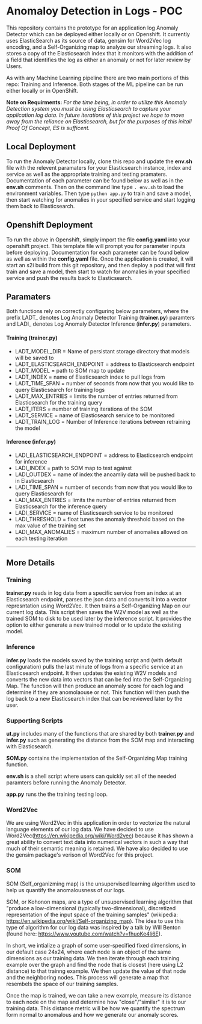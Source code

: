 # Anomaloy Detection in Logs - POC 

This repository contains the prototype for an application log Anomaly Detector which can be deployed either locally or on Openshift. It currently uses ElasticSearch as its source of data, gensim for Word2Vec log encoding, and a Self-Organizing map to analyze our streaming logs. It also stores a copy of the Elasticsearch index that it monitors with the addition of a field that identifies the log as either an anomaly or not for later review by Users. 

As with any Machine Learning pipeline there are two main portions of this repo: Training and Inference. Both stages of the ML pipeline can be run either locally or in OpenShift.

**Note on Requirments:** *For the time being, in order to utilize this Anomaly Detection system you must be using Elasticsearch to capture your application log data. In future iterations of this project we hope to move away from the reliance on Elasticsearch, but for the purposes of this initail Proof Of Concept, ES is sufficent.*    


## Local Deployment

To run the Anomaly Detector locally, clone this repo and update the **env.sh** file with the relevent paramaters for your Elasticsearch instance, index and service as well as the appropriate training and testing pramaters. Documentation of each parameter can be found below as well as in the **env.sh** comments. Then on the command line type `. env.sh` to load the environment variables. Then type `python app.py` to train and save a model, then start watching for anomalies in your specified service and start logging them back to Elasticsearch.  


## Openshift Deployment

To run the above in Openshift, simply import the file **config.yaml** into your openshift project. This template file will prompt you for parameter inputs before deploying. Documentation for each parameter can be found below as well as within the **config.yaml** file. Once the application is created, it will start an s2i build from this git repository, and then deploy a pod that will first train and save a model, then start to watch for anomalies in your specified service and push the results back to Elasticsearch.


## Paramaters

Both functions rely on correctly configuring below parameters, where the prefix LADT_ denotes Log Anomaly Detector Training (**trainer.py**) paramters and LADI_ denotes Log Anomaly Detector Inference (**infer.py**) parameters.

#### Training (trainer.py)

* LADT_MODEL_DIR = Name of persistant storage directory that models will be saved to
* LADT_ELASTICSEARCH_ENDPOINT = address to Elasticsearch endpoint
* LADT_MODEL = path to SOM map to update 
* LADT_INDEX = name of Elasticsearch index to pull logs from 
* LADT_TIME_SPAN = number of seconds from now that you would like to query Elasticsearch for training logs
* LADT_MAX_ENTRIES = limits the number of entries returned from Elasticsearch for the training query
* LADT_ITERS = number of training iterations of the SOM 
* LADT_SERVICE = name of Elasticsearch service to be monitored 
* LADT_TRAIN_LOG = Number of Inference iterations between retraining the model  



#### Inference (infer.py)

* LADI_ELASTICSEARCH_ENDPOINT = address to Elasticsearch endpoint for inference
* LADI_INDEX = path to SOM map to test against
* LADI_OUTDEX = name of index the anoamliy data will be pushed back to in Elasticsearch
* LADI_TIME_SPAN = number of seconds from now that you would like to query Elasticsearch for
* LADI_MAX_ENTRIES = limits the number of entries returned from Elasticsearch for the inference query
* LADI_SERVICE = name of Elasticsearch service to be monitored 
* LADI_THRESHOLD = float tunes the anomaly threshold based on the max value of the training set
* LADI_MAX_ANOMALIES = maximum number of anomalies allowed on each testing iteration


--------------------------------


## More Details


### Training 

**trainer.py** reads in log data from a specific service from an index at an Elasticsearch endpoint, parses the json data and converts it into a vector represntation using Word2Vec. It then trains a Self-Organizing Map on our current log data. This script then saves the W2V model as well as the trained SOM to disk to be used later by the inference script. It provides the option to either generate a new trained model or to update the existing model. 


### Inference

**infer.py** loads the models saved by the training script and (with default configuration) pulls the last minute of logs from a specific service at an Elasticsearch endpoint. It then updates the existing W2V models and converts the new data into vectors that can be fed into the Self-Organizing Map. The function will then produce an anomaly score for each log and determine if they are anomolaouse or not. This function will then push the log back to a new Elasticsearch index that can be reviewed later by the user.  


### Supporting Scripts

 **ut.py** includes many of the functions that are shared by both **trainer.py** and **infer.py** such as generating the distance from the SOM map and interacting with Elasticsearch.

 **SOM.py** contains the implementation of the Self-Organizing Map training function. 

 **env.sh** is a shell script where users can quickly set all of the needed paramters before running the Anomaly Detector.  

 **app.py** runs the the training testing loop. 

### Word2Vec

We are using Word2Vec in this application in order to vectorize the natural language elements of our log data. We have decided to use Word2Vec(https://en.wikipedia.org/wiki/Word2vec) because it has shown a great ability to convert text data into numerical vectors in such a way that much of their semantic meaning is retained. We have also decided to use the gensim package's verison of Word2Vec for this project. 


### SOM

SOM (Self_organizming map) is the unsupervised learning algorithm used to help us quantify the anomalousness of our logs.  

SOM, or Kohonon maps, are a type of unsupervised learning algorithm that "produce a low-dimensional (typically two-dimensional), discretized representation of the input space of the training samples" (wikipedia: https://en.wikipedia.org/wiki/Self-organizing_map). The idea to use this type of algorithm for our log data was inspired by a talk by Will Benton (found here: https://www.youtube.com/watch?v=fhuoKe4li6E).

In short, we intialize a graph of some user-specified fixed dimensions, in our default case 24x24, where each node is an object of the same dimensions as our training data. We then iterate through each training example over the graph and find the node that is closest (here using L2 distance) to that trainng example. We then update the value of that node and the neighboring nodes. This process will generate a map that resembels the space of our training samples.

Once the map is trained, we can take a new example, measure its distance to each node on the map and determine how "close"/"similar" it is to our training data. This distance metric will be how we quantify the spectrum form normal to anomalous and how we generate our anomaly scores. 

